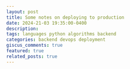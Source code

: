 ```yaml
---
layout: post
title: Some notes on deploying to production
date: 2024-21-03 19:35:00-0400
description: 
tags: languages python algorithms backend
categories: backend devops deployment   
giscus_comments: true
featured: true
related_posts: true
---
```


